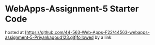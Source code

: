 # WebApps-Assignment-5 Starter Code
hosted at [https://github.com/44-563-Web-Apps-F22/44563-webapps-assignment-5-Priyankagoud123.git]followed by a link